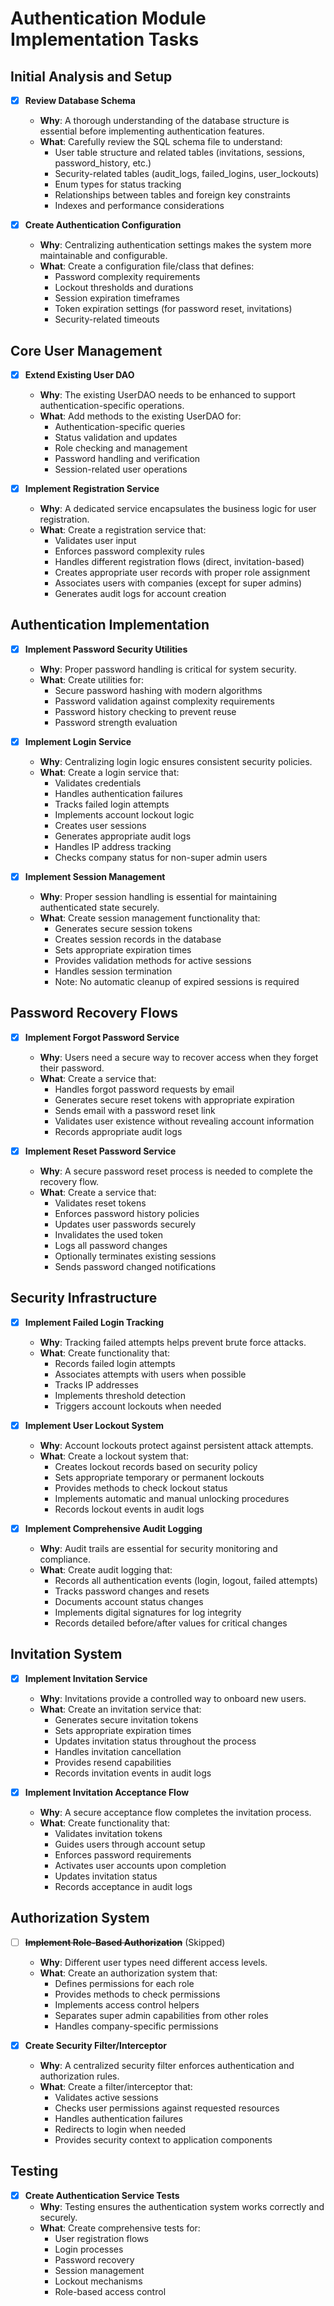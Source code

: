 # Authentication Module Implementation Tasks

## Initial Analysis and Setup

- [x] **Review Database Schema**
  - **Why**: A thorough understanding of the database structure is essential before implementing authentication features.
  - **What**: Carefully review the SQL schema file to understand:
    - User table structure and related tables (invitations, sessions, password_history, etc.)
    - Security-related tables (audit_logs, failed_logins, user_lockouts)
    - Enum types for status tracking
    - Relationships between tables and foreign key constraints
    - Indexes and performance considerations

- [x] **Create Authentication Configuration**
  - **Why**: Centralizing authentication settings makes the system more maintainable and configurable.
  - **What**: Create a configuration file/class that defines:
    - Password complexity requirements
    - Lockout thresholds and durations
    - Session expiration timeframes
    - Token expiration settings (for password reset, invitations)
    - Security-related timeouts

## Core User Management

- [x] **Extend Existing User DAO**
  - **Why**: The existing UserDAO needs to be enhanced to support authentication-specific operations.
  - **What**: Add methods to the existing UserDAO for:
    - Authentication-specific queries
    - Status validation and updates
    - Role checking and management
    - Password handling and verification
    - Session-related user operations

- [x] **Implement Registration Service**
  - **Why**: A dedicated service encapsulates the business logic for user registration.
  - **What**: Create a registration service that:
    - Validates user input
    - Enforces password complexity rules
    - Handles different registration flows (direct, invitation-based)
    - Creates appropriate user records with proper role assignment
    - Associates users with companies (except for super admins)
    - Generates audit logs for account creation

## Authentication Implementation

- [x] **Implement Password Security Utilities**
  - **Why**: Proper password handling is critical for system security.
  - **What**: Create utilities for:
    - Secure password hashing with modern algorithms
    - Password validation against complexity requirements
    - Password history checking to prevent reuse
    - Password strength evaluation

- [x] **Implement Login Service**
  - **Why**: Centralizing login logic ensures consistent security policies.
  - **What**: Create a login service that:
    - Validates credentials
    - Handles authentication failures
    - Tracks failed login attempts
    - Implements account lockout logic
    - Creates user sessions
    - Generates appropriate audit logs
    - Handles IP address tracking
    - Checks company status for non-super admin users

- [x] **Implement Session Management**
  - **Why**: Proper session handling is essential for maintaining authenticated state securely.
  - **What**: Create session management functionality that:
    - Generates secure session tokens
    - Creates session records in the database
    - Sets appropriate expiration times
    - Provides validation methods for active sessions
    - Handles session termination
    - Note: No automatic cleanup of expired sessions is required

## Password Recovery Flows

- [x] **Implement Forgot Password Service**
  - **Why**: Users need a secure way to recover access when they forget their password.
  - **What**: Create a service that:
    - Handles forgot password requests by email
    - Generates secure reset tokens with appropriate expiration
    - Sends email with a password reset link
    - Validates user existence without revealing account information
    - Records appropriate audit logs

- [x] **Implement Reset Password Service**
  - **Why**: A secure password reset process is needed to complete the recovery flow.
  - **What**: Create a service that:
    - Validates reset tokens
    - Enforces password history policies
    - Updates user passwords securely
    - Invalidates the used token
    - Logs all password changes
    - Optionally terminates existing sessions
    - Sends password changed notifications

## Security Infrastructure

- [x] **Implement Failed Login Tracking**
  - **Why**: Tracking failed attempts helps prevent brute force attacks.
  - **What**: Create functionality that:
    - Records failed login attempts
    - Associates attempts with users when possible
    - Tracks IP addresses
    - Implements threshold detection
    - Triggers account lockouts when needed

- [x] **Implement User Lockout System**
  - **Why**: Account lockouts protect against persistent attack attempts.
  - **What**: Create a lockout system that:
    - Creates lockout records based on security policy
    - Sets appropriate temporary or permanent lockouts
    - Provides methods to check lockout status
    - Implements automatic and manual unlocking procedures
    - Records lockout events in audit logs

- [x] **Implement Comprehensive Audit Logging**
  - **Why**: Audit trails are essential for security monitoring and compliance.
  - **What**: Create audit logging that:
    - Records all authentication events (login, logout, failed attempts)
    - Tracks password changes and resets
    - Documents account status changes
    - Implements digital signatures for log integrity
    - Records detailed before/after values for critical changes

## Invitation System

- [x] **Implement Invitation Service**
  - **Why**: Invitations provide a controlled way to onboard new users.
  - **What**: Create an invitation service that:
    - Generates secure invitation tokens
    - Sets appropriate expiration times
    - Updates invitation status throughout the process
    - Handles invitation cancellation
    - Provides resend capabilities
    - Records invitation events in audit logs

- [x] **Implement Invitation Acceptance Flow**
  - **Why**: A secure acceptance flow completes the invitation process.
  - **What**: Create functionality that:
    - Validates invitation tokens
    - Guides users through account setup
    - Enforces password requirements
    - Activates user accounts upon completion
    - Updates invitation status
    - Records acceptance in audit logs

## Authorization System

- [ ] ~~**Implement Role-Based Authorization**~~ (Skipped)
  - **Why**: Different user types need different access levels.
  - **What**: Create an authorization system that:
    - Defines permissions for each role
    - Provides methods to check permissions
    - Implements access control helpers
    - Separates super admin capabilities from other roles
    - Handles company-specific permissions

- [x] **Create Security Filter/Interceptor**
  - **Why**: A centralized security filter enforces authentication and authorization rules.
  - **What**: Create a filter/interceptor that:
    - Validates active sessions
    - Checks user permissions against requested resources
    - Handles authentication failures
    - Redirects to login when needed
    - Provides security context to application components

## Testing

- [x] **Create Authentication Service Tests**
  - **Why**: Testing ensures the authentication system works correctly and securely.
  - **What**: Create comprehensive tests for:
    - User registration flows
    - Login processes
    - Password recovery
    - Session management
    - Lockout mechanisms
    - Role-based access control